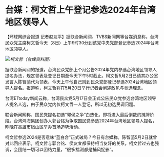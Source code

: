 # 台媒：柯文哲上午登记参选2024年台湾地区领导人

【环球网综合报道
记者赵友平】据联合新闻网、TVBS新闻网等台媒消息称，台湾民众党主席柯文哲今天（8日）上午9时30分到该党中央党部登记参选2024年台湾地区领导人。

![](https://inews.gtimg.com/om_bt/O9a7c7tsTMfDxEvao-QtwXG4cO4zUVbh2FtpkgJwRB9a4AA/1000)_柯文哲（台媒资料图）_

据联合新闻网的报道，台湾民众党部上个月公告2024年党内参选台湾地区领导人提名办法，规定领表及登记日期至今天下午5时截止。柯文哲5月2日已请其办公室发言人陈智菡代为领表，今天上午他自己则到民众党部登记参选2024台湾地区领导人提名。报道称，柯文哲将在5月20日举行记者会阐述政见与竞选理念。

台湾ETtoday新闻云称，台湾民众党5月17日会正式公告民众党参选台湾地区领导人提名人选，由于民众党内仅柯文哲一人登记，所以无初选民调问题。

联合新闻网称，国民党提名初选“郭侯之争”白热化，即将进入最后倒数的摊牌阶段。台湾鸿海集团创办人郭台铭为争取国民党参选2024年台湾地区领导人提名，昨晚在高雄市凤山区举办首场造势活动。

柯文哲参选2024是否意味“蓝白合”正式破局？今日有台媒称，陈智菡5月2日就曾对此回应表示，柯文哲与郭台铭、侯友宜都保持相当友好的关系，柯文哲过去也强调，会团结一切可以团结力量，“很多揣测都是捕风捉影”。

